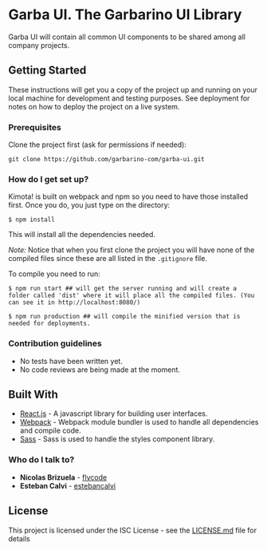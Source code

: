 # Garba UI. The Garbarino UI Library
Garba UI will contain all common UI components to be shared among all company projects.

## Getting Started ##
These instructions will get you a copy of the project up and running on your local machine for development and testing purposes. See deployment for notes on how to deploy the project on a live system.

### Prerequisites ###
Clone the project first (ask for permissions if needed):
```
git clone https://github.com/garbarino-com/garba-ui.git
```

### How do I get set up? ###
Kimota! is built on webpack and npm so you need to have those installed first. Once you do, you just type on the directory:

```
$ npm install
```
This will install all the dependencies needed.

*Note:* Notice that when you first clone the project you will have none of the compiled files since these are all listed in the `.gitignore` file.

To compile you need to run:
```
$ npm run start ## will get the server running and will create a folder called 'dist' where it will place all the compiled files. (You can see it in http://localhost:8080/)

$ npm run production ## will compile the minified version that is needed for deployments.
```

### Contribution guidelines ###
* No tests have been written yet.
* No code reviews are being made at the moment.

## Built With
* [React.js](https://facebook.github.io/react/) - A javascript library for building user interfaces.
* [Webpack](https://webpack.github.io/) - Webpack module bundler is used to handle all dependencies and compile code.
* [Sass](http://sass-lang.com/) - Sass is used to handle the styles component library.

### Who do I talk to? ###
* **Nicolas Brizuela** - [flycode](https://github.com/flycode)
* **Esteban Calvi** - [estebancalvi](https://bitbucket.org/rigilk/)

## License ##

This project is licensed under the ISC License - see the [LICENSE.md](LICENSE.md) file for details
